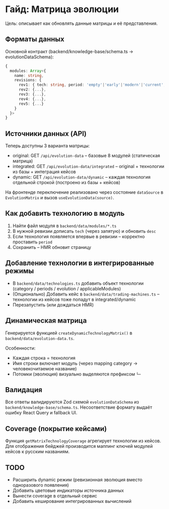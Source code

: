 # Гайд: Матрица эволюции

Цель: описывает как обновлять данные матрицы и её представления.

## Форматы данных

Основной контракт (backend/knowledge-base/schema.ts → evolutionDataSchema):

```ts
{
  modules: Array<{
    name: string,
    revisions: {
      rev1: { tech: string, period: 'empty'|'early'|'modern'|'current', desc: string },
      rev2: {...},
      rev3: {...},
      rev4: {...},
      rev5: {...}
    }
  }>
}
```

## Источники данных (API)

Теперь доступны 3 варианта матрицы:

- original: GET `/api/evolution-data` – базовые 8 модулей (статическая матрица)
- integrated: GET `/api/evolution-data/integrated` – original + технологии из базы + интеграция кейсов
- dynamic: GET `/api/evolution-data/dynamic` – каждая технология отдельной строкой (построено из базы + кейсов)

На фронтенде переключение реализовано через состояние `dataSource` в `EvolutionMatrix` и вызов `useEvolutionData(source)`.

## Как добавить технологию в модуль

1. Найти файл модуля в `backend/data/modules/*.ts`
2. В нужной ревизии дописать `tech` (через запятую) и обновить `desc`
3. Если технология появляется впервые в ревизии – корректно проставить `period`
4. Сохранить – HMR обновит страницу

## Добавление технологии в интегрированные режимы

- В `backend/data/technologies.ts` добавить объект технологии (category / periods / evolution / applicableModules)
- (Опционально) Добавить кейс в `backend/data/trading-machines.ts` – технологии из кейсов тоже попадут в integrated/dynamic
- Перезапустить (или дождаться HMR)

## Динамическая матрица

Генерируется функцией `createDynamicTechnologyMatrix()` в `backend/data/evolution-data.ts`.

Особенности:

- Каждая строка = технология
- Имя строки включает модуль (через mapping category → человекочитаемое название)
- Потомки (эволюция) визуально выделяются префиксом `└─`

## Валидация

Все ответы валидируются Zod схемой `evolutionDataSchema` из `backend/knowledge-base/schema.ts`. Несоответствие формату выдаёт ошибку React Query и fallback UI.

## Coverage (покрытие кейсами)

Функция `getMatrixTechnologyCoverage` агрегирует технологии из кейсов. Для отображения бейджей производится маппинг ключей модулей кейсов к русским названиям.

## TODO

- Расширить dynamic режим (ревизионная эволюция вместо одноразового появления)
- Добавить цветовые индикаторы источника данных
- Вынести coverage в отдельный сервис
- Добавить кеширование интегрированных вычислений
